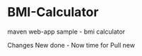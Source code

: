 BMI-Calculator
==============

maven web-app sample - bmi calculator

Changes New done - Now time for Pull new 

